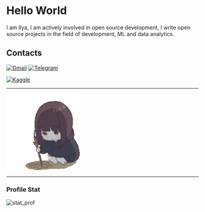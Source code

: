 # Hello World

I am Ilya, I am actively involved in open source development, I write open source projects in the field of development, ML and data analytics.

## Contacts
[![Gmail](https://img.shields.io/badge/-Gmail-%23333?style=for-the-badge)](mailto:ichugynov@gmail.com)
[![Telegram](https://img.shields.io/badge/-Telegram-%232CA5E0?style=for-the-badge)](https://t.me/Ilyaqwertyqw)
<!--[![LinkedIn](https://img.shields.io/badge/-LinkedIn-%230077B5?style=for-the-badge&logo=linkedin)](https://linkedin.com/in/your_username)-->
[![Kaggle](https://img.shields.io/badge/-Kaggle-0077B5?style=for-the-badge)](https://www.kaggle.com/ilyachugynovgmailcom)
<!--[![Хабр](https://img.shields.io/badge/-Хабр-%23167DF0?style=for-the-badge&logo=habr)](https://habr.com/ru/users/your_username)-->

---

![chibi-anime](gifs/sad-cute.gif)

---

### Profile Stat
![stat_prof](https://github-readme-stats.vercel.app/api?username=IlyaElevrin&show_icons=true&theme=dark)
